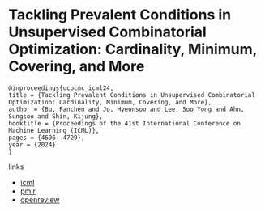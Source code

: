 # Tackling Prevalent Conditions in Unsupervised Combinatorial Optimization: Cardinality, Minimum, Covering, and More

```
@inproceedings{ucocmc_icml24,
title = {Tackling Prevalent Conditions in Unsupervised Combinatorial Optimization: Cardinality, Minimum, Covering, and More},
author = {Bu, Fanchen and Jo, Hyeonsoo and Lee, Soo Yong and Ahn, Sungsoo and Shin, Kijung},
booktitle = {Proceedings of the 41st International Conference on Machine Learning (ICML)},
pages = {4696--4729},
year = {2024}
}
```

links
- [icml](https://icml.cc/Conferences/2024/Schedule?showEvent=34903)
- [pmlr](https://proceedings.mlr.press/v235/bu24b.html)
- [openreview](https://openreview.net/forum?id=6n99bIxb3r)
